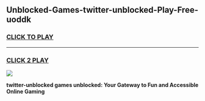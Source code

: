 
## Unblocked-Games-twitter-unblocked-Play-Free-uoddk
<h3>
<a href="https://premium76.site?title=twitter-unblocked&ref=23A">CLICK TO PLAY</a></h3>
<hr>

<h3>
<a href="https://premium76.site?title=twitter-unblocked&ref=23A">CLICK 2 PLAY</a>
  
</h3>

<a href="https://premium76.site?title=twitter-unblocked&ref=23A"><img src="https://clearcache.store/games.png"></a>


**twitter-unblocked games unblocked: Your Gateway to Fun and Accessible Online Gaming**
